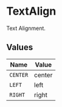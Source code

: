 # TextAlign

Text Alignment.


## Values

| Name     | Value    |
| -------- | -------- |
| `CENTER` | center   |
| `LEFT`   | left     |
| `RIGHT`  | right    |